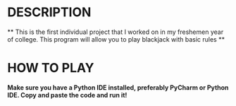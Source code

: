 # DESCRIPTION

** This is the first individual project that I worked on in my freshemen year of college.
This program will allow you to play blackjack with basic rules **

# HOW TO PLAY

**Make sure you have a Python IDE installed, preferably PyCharm or Python IDE.
Copy and paste the code and run it!**
